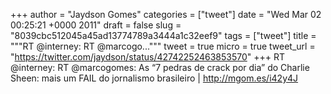 
+++
author = "Jaydson Gomes"
categories = ["tweet"]
date = "Wed Mar 02 00:25:21 +0000 2011"
draft = false
slug = "8039cbc512045a45ad13774789a3444a1c32eef9"
tags = ["tweet"]
title = """RT @interney: RT @marcogo..."""
tweet = true
micro = true
tweet_url = "https://twitter.com/jaydson/status/42742252463853570"
+++
RT @interney: RT @marcogomes: As “7 pedras de crack por dia” do Charlie Sheen: mais um FAIL do jornalismo brasileiro | http://mgom.es/i42y4J
